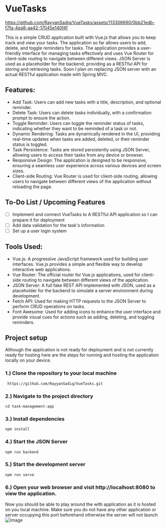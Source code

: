 # VueTasks
https://github.com/RayyanSadiq/VueTasks/assets/113306690/0bb21edb-f7fa-4ea8-aa42-17045e140f4f

This is a simple CRUD application built with Vue.js that allows you to keep track and view your tasks. The application so far allows users to add, delete, and toggle reminders for tasks. The application provides a user-friendly interface for managing tasks effectively and uses Vue Router for client-side routing to navigate between different views. JSON Server is used as a placeholder for the backend, providing as a RESTful API for storing and retrieving tasks. Soon I plan on replacing JSON server with an actual RESTful application made with Spring MVC.

## Features:

- Add Task: Users can add new tasks with a title, description, and optional reminder.
- Delete Task: Users can delete tasks individually, with a confirmation prompt to ensure the action.
- Toggle Reminder: Users can toggle the reminder status of tasks, indicating whether they want to be reminded of a task or not.
- Dynamic Rendering: Tasks are dynamically rendered in the UI, providing real-time updates when tasks are added, deleted, or their reminder status is toggled.
- Task Persistence: Tasks are stored persistently using JSON Server, allowing users to access their tasks from any device or browser.
- Responsive Design: The application is designed to be responsive, ensuring a seamless user experience across various devices and screen sizes.
- Client-side Routing: Vue Router is used for client-side routing, allowing users to navigate between different views of the application without reloading the page.

## To-Do List / Upcoming Features
- [ ] Implement and connect VueTasks to A RESTful API application so I can prepare it for deployment
- [ ] Add data validation for the task's information
- [ ] Set up a user login system
 
## Tools Used:

- Vue.js: A progressive JavaScript framework used for building user interfaces. Vue.js provides a simple and flexible way to develop interactive web applications.
- Vue Router: The official router for Vue.js applications, used for client-side routing to navigate between different views of the application.
- JSON Server: A full fake REST API implemented with JSON, used as a placeholder for the backend to simulate a server environment during development.
- Fetch API: Used for making HTTP requests to the JSON Server to perform CRUD operations on tasks.
- Font Awesome: Used for adding icons to enhance the user interface and provide visual cues for actions such as adding, deleting, and toggling reminders.

## Project setup
Although the application is not ready for deployment and is not currently ready for hosting here are the steps for running and hosting the application locally on your device.

### 1.) Clone the repository to your local machine
```
 https://github.com/RayyanSadiq/VueTasks.git
```
 
### 2.) Navigate to the project directory
```
cd task-management-app
```

### 3.) Install dependencies
```
npm install
```

### 4.) Start the JSON Server
```
npm run backend
```

### 5.) Start the development server
```
npm run serve
```
### 6.) Open your web browser and visit http://localhost:8080 to view the application.
Now you should be able to play around the with application as it is hosted on you local machine. Make sure you do not have any other application or server occupying this port beforehand otherwise the server will not launch
![image](https://github.com/RayyanSadiq/VueTasks/assets/113306690/9545bd1e-a0d2-43ae-bf03-e8a96c7fc2de)

 
